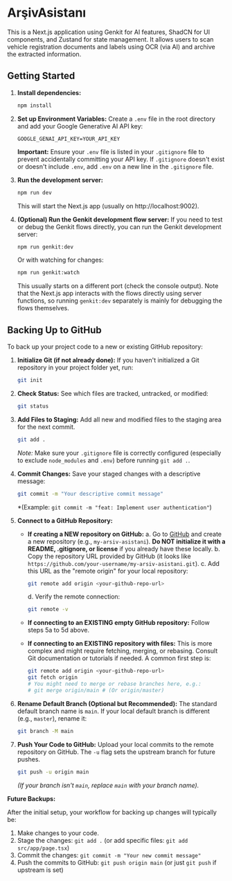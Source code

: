 # ArşivAsistanı

This is a Next.js application using Genkit for AI features, ShadCN for UI components, and Zustand for state management. It allows users to scan vehicle registration documents and labels using OCR (via AI) and archive the extracted information.

## Getting Started

1.  **Install dependencies:**
    ```bash
    npm install
    ```

2.  **Set up Environment Variables:**
    Create a `.env` file in the root directory and add your Google Generative AI API key:
    ```env
    GOOGLE_GENAI_API_KEY=YOUR_API_KEY
    ```
    **Important:** Ensure your `.env` file is listed in your `.gitignore` file to prevent accidentally committing your API key. If `.gitignore` doesn't exist or doesn't include `.env`, add `.env` on a new line in the `.gitignore` file.

3.  **Run the development server:**
    ```bash
    npm run dev
    ```
    This will start the Next.js app (usually on http://localhost:9002).

4.  **(Optional) Run the Genkit development flow server:**
    If you need to test or debug the Genkit flows directly, you can run the Genkit development server:
    ```bash
    npm run genkit:dev
    ```
    Or with watching for changes:
    ```bash
    npm run genkit:watch
    ```
    This usually starts on a different port (check the console output). Note that the Next.js app interacts with the flows directly using server functions, so running `genkit:dev` separately is mainly for debugging the flows themselves.

## Backing Up to GitHub

To back up your project code to a new or existing GitHub repository:

1.  **Initialize Git (if not already done):**
    If you haven't initialized a Git repository in your project folder yet, run:
    ```bash
    git init
    ```

2.  **Check Status:**
    See which files are tracked, untracked, or modified:
    ```bash
    git status
    ```

3.  **Add Files to Staging:**
    Add all new and modified files to the staging area for the next commit.
    ```bash
    git add .
    ```
    *Note:* Make sure your `.gitignore` file is correctly configured (especially to exclude `node_modules` and `.env`) before running `git add .`.

4.  **Commit Changes:**
    Save your staged changes with a descriptive message:
    ```bash
    git commit -m "Your descriptive commit message"
    ```
    *(Example: `git commit -m "feat: Implement user authentication"`)

5.  **Connect to a GitHub Repository:**

    *   **If creating a NEW repository on GitHub:**
        a. Go to [GitHub](https://github.com/) and create a new repository (e.g., `my-arsiv-asistani`). **Do NOT initialize it with a README, .gitignore, or license** if you already have these locally.
        b. Copy the repository URL provided by GitHub (it looks like `https://github.com/your-username/my-arsiv-asistani.git`).
        c. Add this URL as the "remote origin" for your local repository:
           ```bash
           git remote add origin <your-github-repo-url>
           ```
        d. Verify the remote connection:
           ```bash
           git remote -v
           ```

    *   **If connecting to an EXISTING empty GitHub repository:**
        Follow steps 5a to 5d above.

    *   **If connecting to an EXISTING repository with files:**
        This is more complex and might require fetching, merging, or rebasing. Consult Git documentation or tutorials if needed. A common first step is:
        ```bash
        git remote add origin <your-github-repo-url>
        git fetch origin
        # You might need to merge or rebase branches here, e.g.:
        # git merge origin/main # (Or origin/master)
        ```

6.  **Rename Default Branch (Optional but Recommended):**
    The standard default branch name is `main`. If your local default branch is different (e.g., `master`), rename it:
    ```bash
    git branch -M main
    ```

7.  **Push Your Code to GitHub:**
    Upload your local commits to the remote repository on GitHub. The `-u` flag sets the upstream branch for future pushes.
    ```bash
    git push -u origin main
    ```
    *(If your branch isn't `main`, replace `main` with your branch name).*

**Future Backups:**

After the initial setup, your workflow for backing up changes will typically be:

1.  Make changes to your code.
2.  Stage the changes: `git add .` (or add specific files: `git add src/app/page.tsx`)
3.  Commit the changes: `git commit -m "Your new commit message"`
4.  Push the commits to GitHub: `git push origin main` (or just `git push` if upstream is set)
```